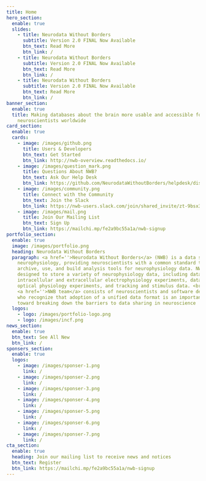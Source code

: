 ```yaml
---
title: Home
hero_section:
  enable: true
  slides:
    - title: Neurodata Without Borders
      subtitle: Version 2.0 FINAL Now Available
      btn_text: Read More
      btn_link: /
    - title: Neurodata Without Borders
      subtitle: Version 2.0 FINAL Now Available
      btn_text: Read More
      btn_link: /
    - title: Neurodata Without Borders
      subtitle: Version 2.0 FINAL Now Available
      btn_text: Read More
      btn_link: /
banner_section:
  enable: true
  title: Making databases about the brain more usable and accessible for
    neuroscientists worldwide
card_section:
  enable: true
  cards:
    - image: /images/github.png
      title: Users & Developers
      btn_text: Get Started
      btn_link: http://nwb-overview.readthedocs.io/
    - image: /images/question_mark.png
      title: Questions About NWB?
      btn_text: Ask Our Help Desk
      btn_link: https://github.com/NeurodataWithoutBorders/helpdesk/discussions
    - image: /images/community.png
      title: Connect with the Community
      btn_text: Join the Slack
      btn_link: https://nwb-users.slack.com/join/shared_invite/zt-9bsx3xdj-wtUILLNzM8a0mOV_RywS~Q#/shared-invite/email
    - image: /images/mail.png
      title: Join Our Mailing List
      btn_text: Sign Up
      btn_link: https://mailchi.mp/fe2a9bc55a1a/nwb-signup
portfolio_section:
  enable: true
  image: /images/portfolio.png
  heading: Neurodata Without Borders
  paragraph: <a href=''>Neurodata Without Borders</a> (NWB) is a data standard for
    neurophysiology, providing neuroscientists with a common standard to share,
    archive, use, and build analysis tools for neurophysiology data. NWB is
    designed to store a variety of neurophysiology data, including data from
    intracellular and extracellular electrophysiology experiments, data from
    optical physiology experiments, and tracking and stimulus data. <br><br> The
    <a href=''>NWB team</a> consists of neuroscientists and software developers
    who recognize that adoption of a unified data format is an important step
    toward breaking down the barriers to data sharing in neuroscience
  logos:
    - logo: /images/portfolio-logo.png
    - logo: /images/incf.png
news_section:
  enable: true
  btn_text: See All New
  btn_link: /
sponsers_section:
  enable: true
  logos:
    - image: /images/sponser-1.png
      link: /
    - image: /images/sponser-2.png
      link: /
    - image: /images/sponser-3.png
      link: /
    - image: /images/sponser-4.png
      link: /
    - image: /images/sponser-5.png
      link: /
    - image: /images/sponser-6.png
      link: /
    - image: /images/sponser-7.png
      link: /
cta_section:
  enable: true
  heading: Join our mailing list to receive news and notices
  btn_text: Register
  btn_link: https://mailchi.mp/fe2a9bc55a1a/nwb-signup
---
```

